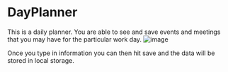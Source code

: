 # DayPlanner
This is a daily planner.
You are able to see and save events and meetings that you may have for the particular work day.
![image](https://user-images.githubusercontent.com/68161747/95407472-19e97880-08eb-11eb-8f44-263091dc6078.png)

Once you type in information you can then hit save and the data will be stored in local storage.
